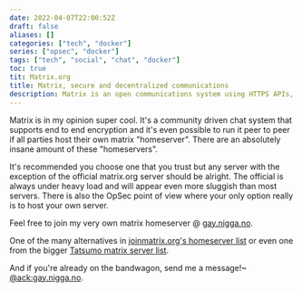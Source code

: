```yaml
---
date: 2022-04-07T22:00:52Z
draft: false
aliases: []
categories: ["tech", "docker"]
series: ["opsec", "docker"]
tags: ["tech", "social", "chat", "docker"]
toc: true
tit: Matrix.org
title: Matrix, secure and decentralized communications
description: Matrix is an open communications system using HTTPS APIs, it's fully federated. So anyone can host their own server and join any public matrix chat room!
---
```


Matrix is in my opinion super cool.
It's a community driven chat system that supports end to end encryption and it's even possible to run it peer to peer if all parties host their own matrix "homeserver".
There are an absolutely insane amount of these "homeservers".

It's recommended you choose one that you trust but any server with the exception of the official matrix.org server should be alright.
The official is always under heavy load and will appear even more sluggish than most servers.
There is also the OpSec point of view where your only option really is to host your own server.

Feel free to join my very own matrix homeserver @ [gay.nigga.no](https://matrix.to/#/#lobby:gay.nigga.no).

One of the many alternatives in [joinmatrix.org's homeserver list](https://joinmatrix.org/servers/) or even one from the bigger [Tatsumo matrix server list](https://tatsumoto-ren.github.io/blog/list-of-matrix-servers.html).

And if you're already on the bandwagon, send me a message!~ [@ack:gay.nigga.no](https://matrix.to/#/@ack:gay.nigga.no).
